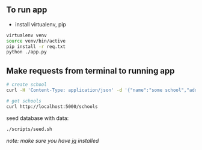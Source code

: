 ## To run app

* install virtualenv, pip


```bash
virtualenv venv
source venv/bin/active
pip install -r req.txt
python ./app.py
```


## Make requests from terminal to running app

```bash
# create school
curl -H 'Content-Type: application/json' -d '{"name":"some school","address":"123 park","email":"","phone":""}' -X POST http://localhost:5000/schools

# get schools
curl http://localhost:5000/schools
```


seed database with data:
```bash
./scripts/seed.sh
```

_note: make sure you have [jq](https://stedolan.github.io/jq/download/) installed_

